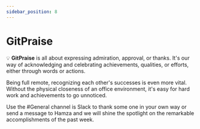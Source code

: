 ```yaml
---
sidebar_position: 8
---
```


# GitPraise

💡 **GitPraise** is all about expressing admiration, approval, or thanks. It's our way of acknowledging and celebrating achievements, qualities, or efforts, either through words or actions.

Being full remote, recognizing each other's successes is even more vital. Without the physical closeness of an office environment, it's easy for hard work and achievements to go unnoticed.

Use the #General channel is Slack to thank some one in your own way or send a message to Hamza and we will shine the spotlight on the remarkable accomplishments of the past week.
